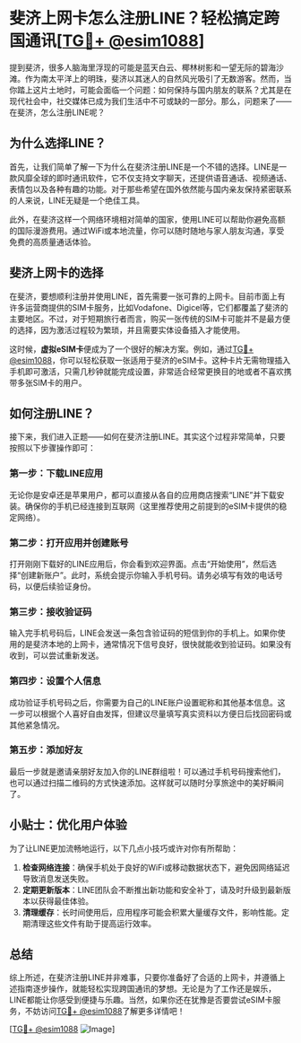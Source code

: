 # 斐济上网卡怎么注册LINE？轻松搞定跨国通讯[[TG💪+ @esim1088](https://t.me/s/esim1088)]

提到斐济，很多人脑海里浮现的可能是蓝天白云、椰林树影和一望无际的碧海沙滩。作为南太平洋上的明珠，斐济以其迷人的自然风光吸引了无数游客。然而，当你踏上这片土地时，可能会面临一个问题：如何保持与国内朋友的联系？尤其是在现代社会中，社交媒体已成为我们生活中不可或缺的一部分。那么，问题来了——在斐济，怎么注册LINE呢？

## 为什么选择LINE？

首先，让我们简单了解一下为什么在斐济注册LINE是一个不错的选择。LINE是一款风靡全球的即时通讯软件，它不仅支持文字聊天，还提供语音通话、视频通话、表情包以及各种有趣的功能。对于那些希望在国外依然能与国内亲友保持紧密联系的人来说，LINE无疑是一个绝佳工具。

此外，在斐济这样一个网络环境相对简单的国家，使用LINE可以帮助你避免高额的国际漫游费用。通过WiFi或本地流量，你可以随时随地与家人朋友沟通，享受免费的高质量通话体验。

## 斐济上网卡的选择

在斐济，要想顺利注册并使用LINE，首先需要一张可靠的上网卡。目前市面上有许多运营商提供的SIM卡服务，比如Vodafone、Digicel等，它们都覆盖了斐济的主要地区。不过，对于短期旅行者而言，购买一张传统的SIM卡可能并不是最方便的选择，因为激活过程较为繁琐，并且需要实体设备插入才能使用。

这时候，**虚拟eSIM卡**便成为了一个很好的解决方案。例如，通过[TG💪+ @esim1088](https://t.me/s/esim1088)，你可以轻松获取一张适用于斐济的eSIM卡。这种卡片无需物理插入手机即可激活，只需几秒钟就能完成设置，非常适合经常更换目的地或者不喜欢携带多张SIM卡的用户。

## 如何注册LINE？

接下来，我们进入正题——如何在斐济注册LINE。其实这个过程非常简单，只要按照以下步骤操作即可：

### 第一步：下载LINE应用

无论你是安卓还是苹果用户，都可以直接从各自的应用商店搜索“LINE”并下载安装。确保你的手机已经连接到互联网（这里推荐使用之前提到的eSIM卡提供的稳定网络）。

### 第二步：打开应用并创建账号

打开刚刚下载好的LINE应用后，你会看到欢迎界面。点击“开始使用”，然后选择“创建新账户”。此时，系统会提示你输入手机号码。请务必填写有效的电话号码，以便后续验证身份。

### 第三步：接收验证码

输入完手机号码后，LINE会发送一条包含验证码的短信到你的手机上。如果你使用的是斐济本地的上网卡，通常情况下信号良好，很快就能收到验证码。如果没有收到，可以尝试重新发送。

### 第四步：设置个人信息

成功验证手机号码之后，你需要为自己的LINE账户设置昵称和其他基本信息。这一步可以根据个人喜好自由发挥，但建议尽量填写真实资料以方便日后找回密码或其他紧急情况。

### 第五步：添加好友

最后一步就是邀请亲朋好友加入你的LINE群组啦！可以通过手机号码搜索他们，也可以通过扫描二维码的方式快速添加。这样就可以随时分享旅途中的美好瞬间了。

## 小贴士：优化用户体验

为了让LINE更加流畅地运行，以下几点小技巧或许对你有所帮助：

1. **检查网络连接**：确保手机处于良好的WiFi或移动数据状态下，避免因网络延迟导致消息发送失败。
2. **定期更新版本**：LINE团队会不断推出新功能和安全补丁，请及时升级到最新版本以获得最佳体验。
3. **清理缓存**：长时间使用后，应用程序可能会积累大量缓存文件，影响性能。定期清理这些文件有助于提高运行效率。

## 总结

综上所述，在斐济注册LINE并非难事，只要你准备好了合适的上网卡，并遵循上述指南逐步操作，就能轻松实现跨国通讯的梦想。无论是为了工作还是娱乐，LINE都能让你感受到便捷与乐趣。当然，如果你还在犹豫是否要尝试eSIM卡服务，不妨访问[TG💪+ @esim1088](https://t.me/s/esim1088)了解更多详情吧！

[[TG💪+ @esim1088](https://t.me/s/esim1088) ![Image](https://i.postimg.cc/4NQfJmqS/Snipaste-2025-05-13-00-14-12.png)]